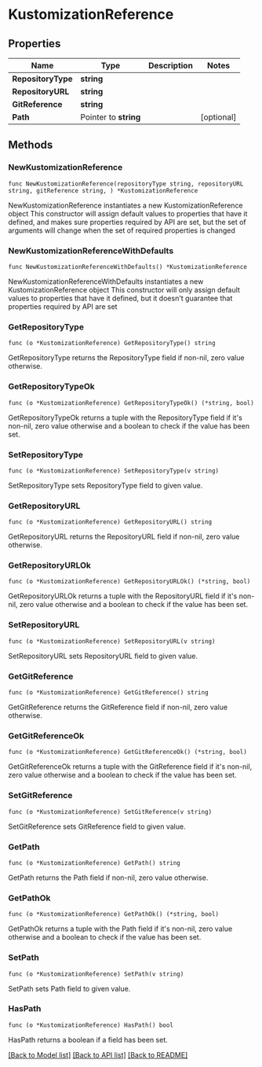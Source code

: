 # KustomizationReference

## Properties

Name | Type | Description | Notes
------------ | ------------- | ------------- | -------------
**RepositoryType** | **string** |  | 
**RepositoryURL** | **string** |  | 
**GitReference** | **string** |  | 
**Path** | Pointer to **string** |  | [optional] 

## Methods

### NewKustomizationReference

`func NewKustomizationReference(repositoryType string, repositoryURL string, gitReference string, ) *KustomizationReference`

NewKustomizationReference instantiates a new KustomizationReference object
This constructor will assign default values to properties that have it defined,
and makes sure properties required by API are set, but the set of arguments
will change when the set of required properties is changed

### NewKustomizationReferenceWithDefaults

`func NewKustomizationReferenceWithDefaults() *KustomizationReference`

NewKustomizationReferenceWithDefaults instantiates a new KustomizationReference object
This constructor will only assign default values to properties that have it defined,
but it doesn't guarantee that properties required by API are set

### GetRepositoryType

`func (o *KustomizationReference) GetRepositoryType() string`

GetRepositoryType returns the RepositoryType field if non-nil, zero value otherwise.

### GetRepositoryTypeOk

`func (o *KustomizationReference) GetRepositoryTypeOk() (*string, bool)`

GetRepositoryTypeOk returns a tuple with the RepositoryType field if it's non-nil, zero value otherwise
and a boolean to check if the value has been set.

### SetRepositoryType

`func (o *KustomizationReference) SetRepositoryType(v string)`

SetRepositoryType sets RepositoryType field to given value.


### GetRepositoryURL

`func (o *KustomizationReference) GetRepositoryURL() string`

GetRepositoryURL returns the RepositoryURL field if non-nil, zero value otherwise.

### GetRepositoryURLOk

`func (o *KustomizationReference) GetRepositoryURLOk() (*string, bool)`

GetRepositoryURLOk returns a tuple with the RepositoryURL field if it's non-nil, zero value otherwise
and a boolean to check if the value has been set.

### SetRepositoryURL

`func (o *KustomizationReference) SetRepositoryURL(v string)`

SetRepositoryURL sets RepositoryURL field to given value.


### GetGitReference

`func (o *KustomizationReference) GetGitReference() string`

GetGitReference returns the GitReference field if non-nil, zero value otherwise.

### GetGitReferenceOk

`func (o *KustomizationReference) GetGitReferenceOk() (*string, bool)`

GetGitReferenceOk returns a tuple with the GitReference field if it's non-nil, zero value otherwise
and a boolean to check if the value has been set.

### SetGitReference

`func (o *KustomizationReference) SetGitReference(v string)`

SetGitReference sets GitReference field to given value.


### GetPath

`func (o *KustomizationReference) GetPath() string`

GetPath returns the Path field if non-nil, zero value otherwise.

### GetPathOk

`func (o *KustomizationReference) GetPathOk() (*string, bool)`

GetPathOk returns a tuple with the Path field if it's non-nil, zero value otherwise
and a boolean to check if the value has been set.

### SetPath

`func (o *KustomizationReference) SetPath(v string)`

SetPath sets Path field to given value.

### HasPath

`func (o *KustomizationReference) HasPath() bool`

HasPath returns a boolean if a field has been set.


[[Back to Model list]](../README.md#documentation-for-models) [[Back to API list]](../README.md#documentation-for-api-endpoints) [[Back to README]](../README.md)


